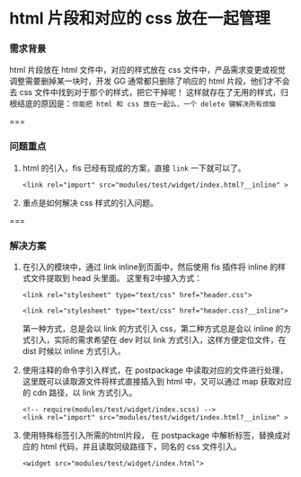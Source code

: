 # html 片段和对应的 css 放在一起管理

### 需求背景
html 片段放在 html 文件中，对应的样式放在 css 文件中，产品需求变更或视觉调整需要删掉某一块时，开发 GG 通常都只删除了响应的 html 片段，他们才不会去 css 文件中找到对于那个的样式，把它干掉呢！
这样就存在了无用的样式，归根结底的原因是：`你能把 html 和 css 放在一起么，一个 delete 键解决所有烦恼`

===
### 问题重点
1. html 的引入，fis 已经有现成的方案，直接 `link` 一下就可以了。

    ```<link rel="import" src="modules/test/widget/index.html?__inline" >```
    
2. 重点是如何解决 css 样式的引入问题。

===
### 解决方案
1. 在引入的模块中，通过 link inline到页面中，然后使用 fis 插件将 inline 的样式文件提取到 head 头里面。
    这里有2中接入方式：

    ```<link rel="stylesheet" type="text/css" href="header.css">```
    
    ```<link rel="stylesheet" type="text/css" href="header.css?__inline">```
    
    第一种方式，总是会以 link 的方式引入 css，第二种方式总是会以 inline 的方式引入，实际的需求希望在 dev 时以 link 方式引入，这样方便定位文件，在 dist 时候以 inline 方式引入。
    
2. 使用注释的命令字引入样式，在 postpackage 中读取对应的文件进行处理，这里既可以读取源文件将样式直接插入到 html 中，又可以通过 map 
    获取对应的 cdn 路径，以 link 方式引入。

    ```
    <!-- require(modules/test/widget/index.scss) -->
    <link rel="import" src="modules/test/widget/index.html?__inline" >
    
    ```
    
3. 使用特殊标签引入所需的html片段， 在 postpackage 中解析标签，替换成对应的 html 代码，并且读取同级路径下，同名的 css 文件引入。

    ```<widget src="modules/test/widget/index.html">```

